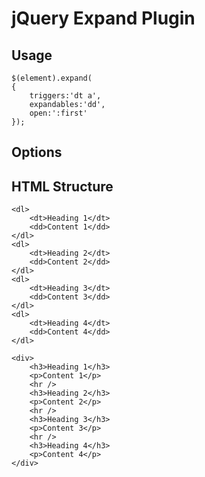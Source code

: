 # jQuery Expand Plugin

## Usage
	$(element).expand(
	{
		triggers:'dt a',
		expandables:'dd',
		open:':first'
	});

## Options

## HTML Structure
	<dl>
		<dt>Heading 1</dt>
		<dd>Content 1</dd>
	</dl>
	<dl>
		<dt>Heading 2</dt>
		<dd>Content 2</dd>
	</dl>
	<dl>
		<dt>Heading 3</dt>
		<dd>Content 3</dd>
	</dl>
	<dl>
		<dt>Heading 4</dt>
		<dd>Content 4</dd>
	</dl>

	<div>
		<h3>Heading 1</h3>
		<p>Content 1</p>
		<hr />
		<h3>Heading 2</h3>
		<p>Content 2</p>
		<hr />
		<h3>Heading 3</h3>
		<p>Content 3</p>
		<hr />
		<h3>Heading 4</h3>
		<p>Content 4</p>
	</div>